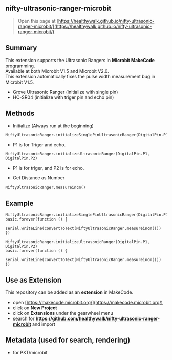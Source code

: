 ## nifty-ultrasonic-ranger-microbit


> Open this page at [https://healthywalk.github.io/nifty-ultrasonic-ranger-microbit/](https://healthywalk.github.io/nifty-ultrasonic-ranger-microbit/)

## Summary
This extension supports the Ultrasonic Rangers in __Microbit MakeCode__ programming.  
Available at both Microbit V1.5 and Microbit V2.0.  
This extension automatically fixes the pulse width measurement bug in Microbit V1.5.  
* Grove Ultrasonic Ranger (initialize with single pin)
* HC-SR04 (initialize with triger pin and echo pin)

## Methods
* Initialize    (Always run at the beginning)
```
NiftyUltrasonicRanger.initializeSinglePinUltrasonicRanger(DigitalPin.P1)
```
- P1 is for Triger and echo.  

```
NiftyUltrasonicRanger.initializeUltrasonicRanger(DigitalPin.P1, DigitalPin.P2)
```
- P1 is for triger, and P2 is for echo.  

* Get Distance as Number
```
NiftyUltrasonicRanger.measureincm()
```

## Example
```blocks
NiftyUltrasonicRanger.initializeSinglePinUltrasonicRanger(DigitalPin.P1)
basic.forever(function () {
    serial.writeLine(convertToText(NiftyUltrasonicRanger.measureincm()))
})
```
```blocks
NiftyUltrasonicRanger.initializeUltrasonicRanger(DigitalPin.P1, DigitalPin.P2)
basic.forever(function () {
    serial.writeLine(convertToText(NiftyUltrasonicRanger.measureincm()))
})
```

## Use as Extension

This repository can be added as an **extension** in MakeCode.

* open [https://makecode.microbit.org/](https://makecode.microbit.org/)
* click on **New Project**
* click on **Extensions** under the gearwheel menu
* search for **https://github.com/healthywalk/nifty-ultrasonic-ranger-microbit**  and import


## Metadata (used for search, rendering)

* for PXT/microbit
<script src="https://makecode.com/gh-pages-embed.js"></script><script>makeCodeRender("{{ site.makecode.home_url }}", "{{ site.github.owner_name }}/{{ site.github.repository_name }}");</script>
